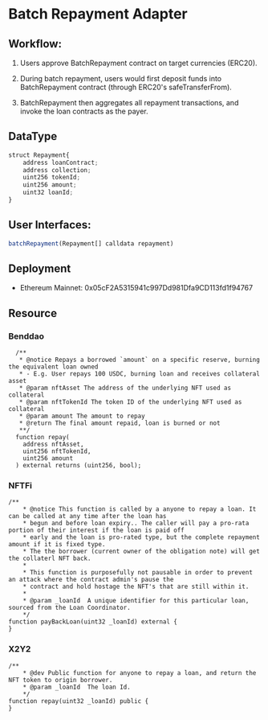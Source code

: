 # Batch Repayment Adapter

## Workflow:

1. Users approve BatchRepayment contract on target currencies (ERC20).

2. During batch repayment, users would first deposit funds into BatchRepayment contract (through ERC20's safeTransferFrom).

3. BatchRepayment then aggregates all repayment transactions, and invoke the loan contracts as the payer.

## DataType

```js
struct Repayment{
    address loanContract;
    address collection;
    uint256 tokenId;
    uint256 amount;
    uint32 loanId;
}
```

## User Interfaces:

```js
batchRepayment(Repayment[] calldata repayment)
```

## Deployment

- Ethereum Mainnet: 0x05cF2A5315941c997Dd981Dfa9CD113fd1f94767

## Resource

### Benddao

```
  /**
   * @notice Repays a borrowed `amount` on a specific reserve, burning the equivalent loan owned
   * - E.g. User repays 100 USDC, burning loan and receives collateral asset
   * @param nftAsset The address of the underlying NFT used as collateral
   * @param nftTokenId The token ID of the underlying NFT used as collateral
   * @param amount The amount to repay
   * @return The final amount repaid, loan is burned or not
   **/
  function repay(
    address nftAsset,
    uint256 nftTokenId,
    uint256 amount
  ) external returns (uint256, bool);
  ```

### NFTFi

```
/**
    * @notice This function is called by a anyone to repay a loan. It can be called at any time after the loan has
    * begun and before loan expiry.. The caller will pay a pro-rata portion of their interest if the loan is paid off
    * early and the loan is pro-rated type, but the complete repayment amount if it is fixed type.
    * The the borrower (current owner of the obligation note) will get the collaterl NFT back.
    *
    * This function is purposefully not pausable in order to prevent an attack where the contract admin's pause the
    * contract and hold hostage the NFT's that are still within it.
    *
    * @param _loanId  A unique identifier for this particular loan, sourced from the Loan Coordinator.
    */
function payBackLoan(uint32 _loanId) external {
}
```

### X2Y2

```
/**
    * @dev Public function for anyone to repay a loan, and return the NFT token to origin borrower.
    * @param _loanId  The loan Id.
    */
function repay(uint32 _loanId) public {
}
```
